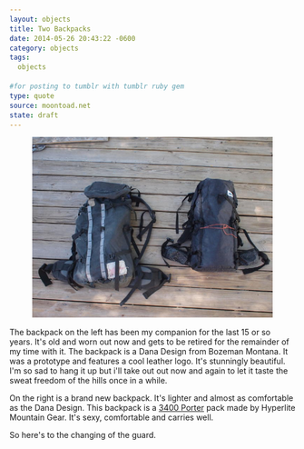 ```yaml
---
layout: objects
title: Two Backpacks
date: 2014-05-26 20:43:22 -0600
category: objects
tags:
  objects

#for posting to tumblr with tumblr ruby gem
type: quote
source: moontoad.net 
state: draft
---
```


<figure>
  <img src="/grfx/objects/twoBackpacks.jpg" alt="My old Dana Designs backpack on the left my new HMG Porter on the right">
</figure>

The backpack on the left has been my companion for the last 15 or so years.  It's old and worn out now and gets to be retired for the remainder of my time with it.  The backpack is a Dana Design from Bozeman Montana. It was a prototype and features a cool leather logo.  It's stunningly beautiful.  I'm so sad to hang it up but i'll take out out now and again to let it taste the sweat freedom of the hills once in a while. 

On the right is a brand new backpack.  It's lighter and almost as comfortable as the Dana Design.  This backpack is a [3400 Porter](http://www.hyperlitemountaingear.com/packs/3400-porter-pack.html) pack made by Hyperlite Mountain Gear.  It's sexy, comfortable and carries well.

So here's to the changing of the guard. 


